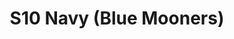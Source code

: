 ---
title: S10 Navy (Blue Mooners)
permalink: "/teams/s10-navy"
teamslug: s10-navy
members:
- Greg Kenderdine - Captain
- Tyler Elvin - Quarterback
- Sam Brown
- Stan Copeland
- Mike Cox
- Sam Hewitt
- Levert James
- Thomas Leonard
- Chris Maher
- Barry Mauck
- Kevin Moran
- Noah Robinson
- Sean Wilkerson
- Daniel Honeycutt - Supplemental
teamid: 4433
name: S10 Navy
color: Blue Mooners
division: ''
---